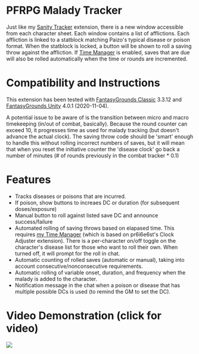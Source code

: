 # PFRPG Malady Tracker
Just like my [Sanity Tracker](https://github.com/bmos/FG-PFRPG-Sanity-Tracker) extension, there is a new window accessible from each character sheet. Each window contains a list of afflictions. Each affliction is linked to a statblock matching Paizo's typical disease or poison format.
When the statblock is locked, a button will be shown to roll a saving throw against the affliction. If [Time Manager](https://github.com/bmos/FG-PFRPG-Time-Manager/) is enabled, saves that are due will also be rolled automatically when the time or rounds are incremented. 

# Compatibility and Instructions
This extension has been tested with [FantasyGrounds Classic](https://www.fantasygrounds.com/home/FantasyGroundsClassic.php) 3.3.12 and [FantasyGrounds Unity](https://www.fantasygrounds.com/home/FantasyGroundsUnity.php) 4.0.1 (2020-11-04).

A potential issue to be aware of is the transition between micro and macro timekeeping (in/out of combat, basically).
Because the round counter can exceed 10, it progresses time as used for malady tracking (but doesn't advance the actual clock). The saving throw code should be 'smart' enough to handle this without rolling incorrect numbers of saves, but it will mean that when you reset the initiative counter the 'disease clock' go back a number of minutes (# of rounds previously in the combat tracker * 0.1)

# Features
* Tracks diseases or poisons that are incurred.
* If poison, show buttons to increaes DC or duration (for subsequent doses/exposure)
* Manual button to roll against listed save DC and announce success/failure
* Automated rolling of saving throws based on elapased time. This requires [my Time Manager](https://github.com/bmos/FG-PFRPG-Time-Manager) (which is based on pr6i6e6st's Clock Adjuster extension). There is a per-character on/off toggle on the character's disease list for those who want to roll their own. When turned off, it will prompt for the roll in chat.
* Automatic counting of rolled saves (automatic or manual), taking into account consecutive/nonconsecutive requirements.
* Automatic rolling of variable onset, duration, and frequency when the malady is added to the character.
* Notification message in the chat when a poison or disease that has multiple possible DCs is used (to remind the GM to set the DC).

# Video Demonstration (click for video)
[<img src="https://i.ytimg.com/vi_webp/RNrb5khwKuY/hqdefault.webp">](https://www.youtube.com/watch?v=RNrb5khwKuY)
